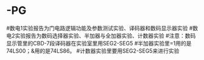 # -PG
#数电1实验报告为门电路逻辑功能及参数测试实验、译码器和数码显示器实验
#数电2实验报告为数码选择器实验、半加器与全加器实验、计数器实验
#注意：数码显示管里的CBD-7段译码器在实验室里用SEG2-SEG5
#半加器实验里=1用的是74LS00；&用的是74LS86。
#计数器实验里要用SEG2-SEG5来进行实验
